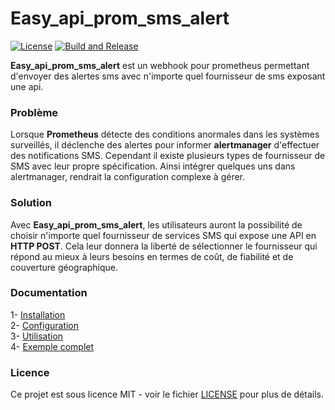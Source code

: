 # Easy_api_prom_sms_alert

[![License](https://img.shields.io/badge/license-MIT-blue.svg)](https://github.com/willbrid/easy_api_prom_sms_alert/blob/main/LICENSE) [![Build and Release](https://github.com/willbrid/easy_api_prom_sms_alert/actions/workflows/cicd.yml/badge.svg)](https://github.com/willbrid/easy_api_prom_sms_alert/actions/workflows/cicd.yml)

**Easy_api_prom_sms_alert** est un webhook pour prometheus permettant d'envoyer des alertes sms avec n'importe quel fournisseur de sms exposant une api.

### Problème

Lorsque **Prometheus** détecte des conditions anormales dans les systèmes surveillés, il déclenche des alertes pour informer **alertmanager** d'effectuer des notifications SMS. Cependant il existe plusieurs types de fournisseur de SMS avec leur propre spécification. Ainsi intégrer quelques uns dans alertmanager, rendrait la configuration complexe à gérer. 

### Solution

Avec **Easy_api_prom_sms_alert**, les utilisateurs auront la possibilité de choisir n'importe quel fournisseur de services SMS qui expose une API en **HTTP POST**. Cela leur donnera la liberté de sélectionner le fournisseur qui répond au mieux à leurs besoins en termes de coût, de fiabilité et de couverture géographique.

### Documentation

1- [Installation](https://github.com/willbrid/easy_api_prom_sms_alert/blob/main/docs/installation.md) <br>
2- [Configuration](https://github.com/willbrid/easy_api_prom_sms_alert/blob/main/docs/configuration.md) <br>
3- [Utilisation](https://github.com/willbrid/easy_api_prom_sms_alert/blob/main/docs/utilisation.md) <br>
4- [Exemple complet](https://github.com/willbrid/easy_api_prom_sms_alert/blob/main/docs/exemple.md)

### Licence

Ce projet est sous licence MIT - voir le fichier [LICENSE](https://github.com/willbrid/easy_api_prom_sms_alert/blob/main/LICENSE) pour plus de détails.